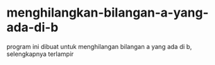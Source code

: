 # menghilangkan-bilangan-a-yang-ada-di-b
program ini dibuat untuk menghilangan bilangan a yang ada di b, selengkapnya terlampir
